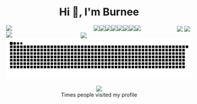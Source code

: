 <h1 align="center">Hi 👋, I'm Burnee</h1>
<img align="left" width="47%" src="https://github-readme-stats.vercel.app/api?username=burn-e-e&show_icons=true&theme=dark#gh-light-mode-only"/>
<img align="center" width="39%" src="https://github-readme-stats.vercel.app/api/top-langs/?username=burn-e-e&layout=compact"/>
<img align="left" src="https://img.shields.io/badge/c-%2300599C.svg?style=for-the-badge&logo=c&logoColor=white"/>
<img align="left" src="https://img.shields.io/badge/c++-%2300599C.svg?style=for-the-badge&logo=c%2B%2B&logoColor=white"/>
<img align="left" src="https://img.shields.io/badge/c%23-%23239120.svg?style=for-the-badge&logo=c-sharp&logoColor=white"/>
<img align="left" src="https://img.shields.io/badge/java-%23ED8B00.svg?style=for-the-badge&logo=java&logoColor=white"/>
<img align="left" src="https://img.shields.io/badge/Python-FFD43B?style=for-the-badge&logo=python&logoColor=blue"/>
<img align="left" src="https://img.shields.io/badge/html5-%23E34F26.svg?style=for-the-badge&logo=html5&logoColor=white"/>
<img align="left" src="https://img.shields.io/badge/css3-%231572B6.svg?style=for-the-badge&logo=css3&logoColor=white"/>
<img align="center" src="https://img.shields.io/badge/javascript-%23323330.svg?style=for-the-badge&logo=javascript&logoColor=%23F7DF1E"/>
<img align="left" width="22.72%" src="https://64.media.tumblr.com/fa72e74c09f9ce4dc79a3ee2800556fb/tumblr_mih87o6NqE1rn98vpo1_500.gifv"/>
<img align="left" width="40%" src="https://steamuserimages-a.akamaihd.net/ugc/878624711068504012/D0C8B187C6D70CBF620E5DBFA1EE899CC714804C/?imw=5000&imh=5000&ima=fit&impolicy=Letterbox&imcolor=%23000000&letterbox=false"/>
<img align="center" width="12.7%" src="https://media.tenor.com/VD-L5aopcuoAAAAM/mr-incredible-becoming-canny.gif"/>
<img src="https://github.com/burn-e-e/burn-e-e/blob/main/burn.svg"/>
 <p align="center">
     <img align="center" src="https://profile-counter.glitch.me/burn-e-e/count.svg" />
               <br>
     Times people visited my profile
     </p>


